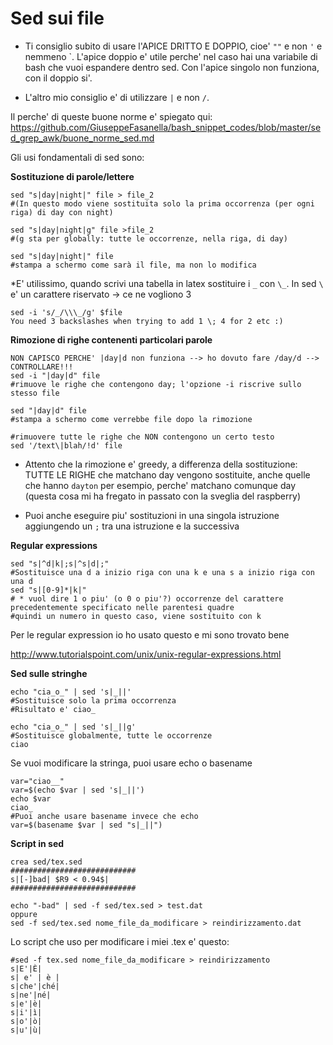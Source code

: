 # Sed sui file
* Ti consiglio subito di usare l'APICE DRITTO E DOPPIO, cioe' `""` e non `'` e nemmeno \`. L'apice doppio e' utile perche' 
  nel caso hai una variabile di bash che vuoi espandere dentro sed. Con l'apice singolo non funziona, con il doppio si'.

* L'altro mio consiglio e' di utilizzare `|` e non `/`.

Il perche' di queste buone norme e' spiegato qui:
https://github.com/GiuseppeFasanella/bash_snippet_codes/blob/master/sed_grep_awk/buone_norme_sed.md

Gli usi fondamentali di sed sono:

**Sostituzione di parole/lettere**
```
sed "s|day|night|" file > file_2
#(In questo modo viene sostituita solo la prima occorrenza (per ogni riga) di day con night)
```
```
sed "s|day|night|g" file >file_2
#(g sta per globally: tutte le occorrenze, nella riga, di day)
```
```
sed "s|day|night|" file
#stampa a schermo come sarà il file, ma non lo modifica
```

*E' utilissimo, quando scrivi una tabella in latex sostituire i `_` con `\_`.
In sed `\` e' un carattere riservato -> ce ne vogliono 3 
```
sed -i 's/_/\\\_/g' $file
You need 3 backslashes when trying to add 1 \; 4 for 2 etc :)
```
**Rimozione di righe contenenti particolari parole**
```
NON CAPISCO PERCHE' |day|d non funziona --> ho dovuto fare /day/d --> CONTROLLARE!!!
sed -i "|day|d" file
#rimuove le righe che contengono day; l'opzione -i riscrive sullo stesso file
```
```
sed "|day|d" file
#stampa a schermo come verrebbe file dopo la rimozione
```
```
#rimuovere tutte le righe che NON contengono un certo testo
sed '/text\|blah/!d' file
```
* Attento che la rimozione e' greedy, a differenza della sostituzione: TUTTE LE RIGHE che matchano day vengono sostituite, anche quelle che hanno `dayton` per esempio, perche' matchano comunque day (questa cosa mi ha fregato
in passato con la sveglia del raspberry)

* Puoi anche eseguire piu' sostituzioni in una singola istruzione aggiungendo un `;` tra una istruzione e la successiva

**Regular expressions**
```
sed "s|^d|k|;s|^s|d|;"
#Sostituisce una d a inizio riga con una k e una s a inizio riga con una d
sed "s|[0-9]*|k|" 
# * vuol dire 1 o piu' (o 0 o piu'?) occorrenze del carattere precedentemente specificato nelle parentesi quadre
#quindi un numero in questo caso, viene sostituito con k
```
Per le regular expression io ho usato questo e mi sono trovato bene

http://www.tutorialspoint.com/unix/unix-regular-expressions.html

**Sed sulle stringhe**
```
echo "cia_o_" | sed 's|_||'
#Sostituisce solo la prima occorrenza
#Risultato e' ciao_
```
```
echo "cia_o_" | sed 's|_||g'
#Sostituisce globalmente, tutte le occorrenze
ciao
```

Se vuoi modificare la stringa, puoi usare echo o basename
```
var="ciao__"
var=$(echo $var | sed 's|_||')
echo $var
ciao_
#Puoi anche usare basename invece che echo
var=$(basename $var | sed "s|_||")
```

**Script in sed**
```
crea sed/tex.sed
############################
s|[-]bad| $R9 < 0.94$|
############################

echo "-bad" | sed -f sed/tex.sed > test.dat
oppure
sed -f sed/tex.sed nome_file_da_modificare > reindirizzamento.dat
```

Lo script che uso per modificare i miei .tex e' questo:

```
#sed -f tex.sed nome_file_da_modificare > reindirizzamento
s|E'|È|
s| e' | è |
s|che'|ché|
s|ne'|né|
s|e'|è|
s|i'|ì|
s|o'|ò|
s|u'|ù|
```
